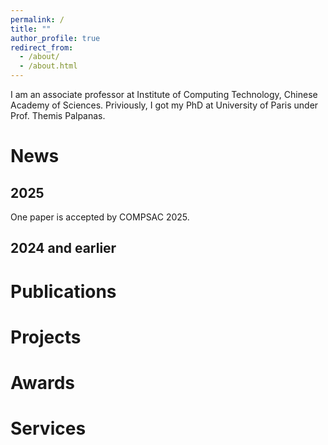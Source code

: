 ```yaml
---
permalink: /
title: ""
author_profile: true
redirect_from: 
  - /about/
  - /about.html
---
```

I am an associate professor at Institute of Computing Technology, Chinese Academy of Sciences.
Priviously, I got my PhD at University of Paris under Prof. Themis Palpanas.

News<section id="project">
======

2025
------
One paper is accepted by COMPSAC 2025.

2024 and earlier
------


Publications<section id="publications">
======




Projects<section id="project">
======



Awards<section id="awards">
======



Services<section id="services">
======
